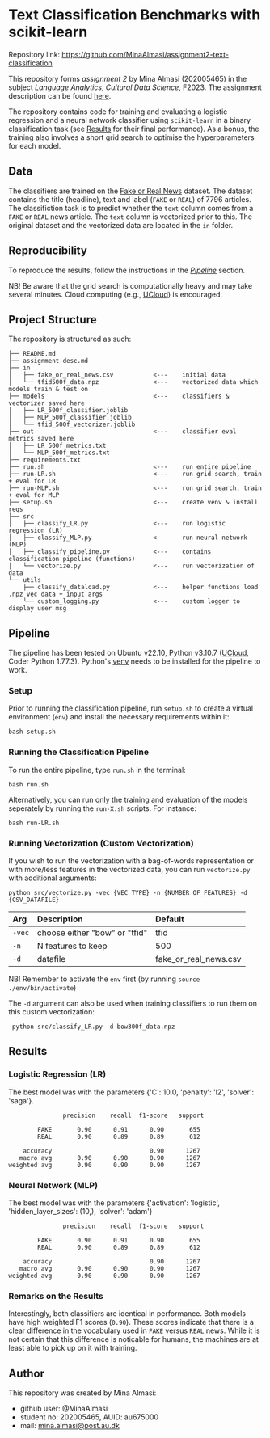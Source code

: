 # Text Classification Benchmarks with scikit-learn
Repository link: https://github.com/MinaAlmasi/assignment2-text-classification

This repository forms *assignment 2* by Mina Almasi (202005465) in the subject *Language Analytics*, *Cultural Data Science*, F2023. The assignment description can be found [here](https://github.com/MinaAlmasi/assignment2-text-classification/blob/main/assignment-desc.md). 

The repository contains code for training and evaluating a logistic regression and a neural network classifier using ```scikit-learn``` in a binary classification task (see [Results](https://github.com/MinaAlmasi/assignment2-text-classification/tree/main#results) for their final performance). As a bonus, the training also involves a short grid search to optimise the hyperparameters for each model. 

## Data
The classifiers are trained on the [Fake or Real News](https://www.kaggle.com/datasets/jillanisofttech/fake-or-real-news) dataset. The dataset contains the title (headline), text and label (```FAKE``` or ```REAL```) of 7796 articles. The classifiction task is to predict whether the ```text``` column comes from a ```FAKE``` or ```REAL``` news article. The ```text``` column is vectorized prior to this. The original dataset and the vectorized data are located in the ```in``` folder. 
 
## Reproducibility
To reproduce the results, follow the instructions in the [*Pipeline*](https://github.com/MinaAlmasi/assignment2-text-classification/tree/main#pipeline) section. 

NB! Be aware that the grid search is computationally heavy and may take several minutes. Cloud computing (e.g., [UCloud](https://cloud.sdu.dk/)) is encouraged.


## Project Structure 
The repository is structured as such:

```
├── README.md
├── assignment-desc.md
├── in
│   ├── fake_or_real_news.csv           <---    initial data
│   └── tfid500f_data.npz               <---    vectorized data which models train & test on
├── models                              <---    classifiers & vectorizer saved here
│   ├── LR_500f_classifier.joblib
│   ├── MLP_500f_classifier.joblib
│   └── tfid_500f_vectorizer.joblib
├── out                                 <---    classifier eval metrics saved here
│   ├── LR_500f_metrics.txt
│   └── MLP_500f_metrics.txt
├── requirements.txt
├── run.sh                              <---    run entire pipeline 
├── run-LR.sh                           <---    run grid search, train + eval for LR 
├── run-MLP.sh                          <---    run grid search, train + eval for MLP 
├── setup.sh                            <---    create venv & install reqs
├── src
│   ├── classify_LR.py                  <---    run logistic regression (LR)
│   ├── classify_MLP.py                 <---    run neural network (MLP)
│   ├── classify_pipeline.py            <---    contains classification pipeline (functions)
│   └── vectorize.py                    <---    run vectorization of data
└── utils
    ├── classify_dataload.py            <---    helper functions load .npz vec data + input args
    └── custom_logging.py               <---    custom logger to display user msg
```

## Pipeline
The pipeline has been tested on Ubuntu v22.10, Python v3.10.7 ([UCloud](https://cloud.sdu.dk/), Coder Python 1.77.3). Python's [venv](https://docs.python.org/3/library/venv.html) needs to be installed for the pipeline to work.


### Setup
Prior to running the classification pipeline,  run ```setup.sh``` to create a virtual environment (```env```) and install the necessary requirements within it:
```
bash setup.sh
```

### Running the Classification Pipeline
To run the entire pipeline, type ```run.sh``` in the terminal:
```
bash run.sh
```

Alternatively, you can run only the training and evaluation of the models seperately by running the ```run-X.sh``` scripts. For instance: 
```
bash run-LR.sh
```

### Running Vectorization (Custom Vectorization)
If you wish to run the vectorization with a bag-of-words representation or with more/less features in the vectorized data, you can run ```vectorize.py``` with additional arguments:
```
python src/vectorize.py -vec {VEC_TYPE} -n {NUMBER_OF_FEATURES} -d {CSV_DATAFILE}
```

| Arg        | Description                                         | Default               |
| :---       |:---                                                 |:---                   |
| ```-vec``` | choose either "bow" or "tfid"                       | tfid                  |
| ```-n```   | N features to keep                                  | 500                   |
| ```-d```   | datafile                                            | fake_or_real_news.csv |

NB! Remember to activate the ```env``` first (by running ```source ./env/bin/activate```)


The ```-d``` argument can also be used when training classifiers to run them on this custom vectorization:
```
 python src/classify_LR.py -d bow300f_data.npz
```

## Results

### Logistic Regression (LR)
The best model was with the parameters {'C': 10.0, 'penalty': 'l2', 'solver': 'saga'}.
```
               precision    recall  f1-score   support

        FAKE       0.90      0.91      0.90       655
        REAL       0.90      0.89      0.89       612

    accuracy                           0.90      1267
   macro avg       0.90      0.90      0.90      1267
weighted avg       0.90      0.90      0.90      1267
```
### Neural Network (MLP)
The best model was with the parameters {'activation': 'logistic', 'hidden_layer_sizes': (10,), 'solver': 'adam'}
```
               precision    recall  f1-score   support

        FAKE       0.90      0.91      0.90       655
        REAL       0.90      0.89      0.89       612

    accuracy                           0.90      1267
   macro avg       0.90      0.90      0.90      1267
weighted avg       0.90      0.90      0.90      1267
```

### Remarks on the Results
Interestingly, both classifiers are identical in performance. Both models have high weighted F1 scores (```0.90```). These scores indicate that there is a clear difference in the vocabulary used in ```FAKE``` versus ```REAL``` news. While it is not certain that this difference is noticable for humans, the machines are at least able to pick up on it with training.

## Author 
This repository was created by Mina Almasi:

- github user: @MinaAlmasi
- student no: 202005465, AUID: au675000
- mail: mina.almasi@post.au.dk 